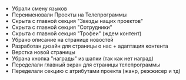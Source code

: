 - Убрали смену языков
- Переименовали Проекты на Телепрограммы
- Скрыта  с главной секция "Звезды нащих проектов"
- Скрыта с главной секция "Сотрудники"
- Скрыта с главной секция "Трофеи" (ждем контент)
- Убрано описание на странице новостей
- Разработан дизайн для страницы о нас + адаптация контента
- Верстка новой страницы
- Убрана кнопка "награды" из шапки (так как нет наград)
- Переделали главный экран для страницы телепрограммы
- Переделали секцию с атрибутами проекта (жанр, режжисер и тд)

